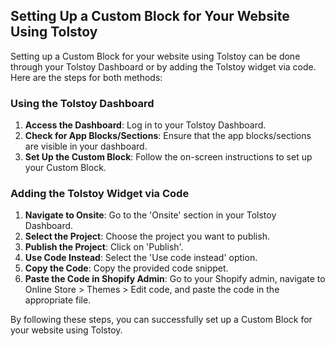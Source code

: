 ## Setting Up a Custom Block for Your Website Using Tolstoy

Setting up a Custom Block for your website using Tolstoy can be done through your Tolstoy Dashboard or by adding the Tolstoy widget via code. Here are the steps for both methods:

### Using the Tolstoy Dashboard
1. **Access the Dashboard**: Log in to your Tolstoy Dashboard.
2. **Check for App Blocks/Sections**: Ensure that the app blocks/sections are visible in your dashboard.
3. **Set Up the Custom Block**: Follow the on-screen instructions to set up your Custom Block.

### Adding the Tolstoy Widget via Code
1. **Navigate to Onsite**: Go to the 'Onsite' section in your Tolstoy Dashboard.
2. **Select the Project**: Choose the project you want to publish.
3. **Publish the Project**: Click on 'Publish'.
4. **Use Code Instead**: Select the 'Use code instead' option.
5. **Copy the Code**: Copy the provided code snippet.
6. **Paste the Code in Shopify Admin**: Go to your Shopify admin, navigate to Online Store > Themes > Edit code, and paste the code in the appropriate file.

By following these steps, you can successfully set up a Custom Block for your website using Tolstoy.